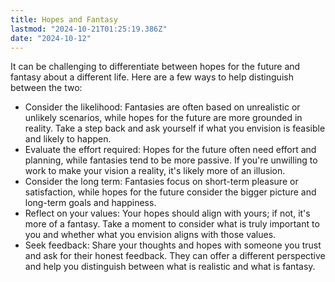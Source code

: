 ```yaml
---
title: Hopes and Fantasy
lastmod: "2024-10-21T01:25:19.386Z"
date: "2024-10-12"
---
```


It can be challenging to differentiate between hopes for the future and fantasy about a different life. Here are a few ways to help distinguish between the two:

- Consider the likelihood: Fantasies are often based on unrealistic or unlikely scenarios, while hopes for the future are more grounded in reality. Take a step back and ask yourself if what you envision is feasible and likely to happen.
- Evaluate the effort required: Hopes for the future often need effort and planning, while fantasies tend to be more passive. If you're unwilling to work to make your vision a reality, it's likely more of an illusion.
- Consider the long term: Fantasies focus on short-term pleasure or satisfaction, while hopes for the future consider the bigger picture and long-term goals and happiness.
- Reflect on your values: Your hopes should align with yours; if not, it's more of a fantasy. Take a moment to consider what is truly important to you and whether what you envision aligns with those values.
- Seek feedback: Share your thoughts and hopes with someone you trust and ask for their honest feedback. They can offer a different perspective and help you distinguish between what is realistic and what is fantasy.

